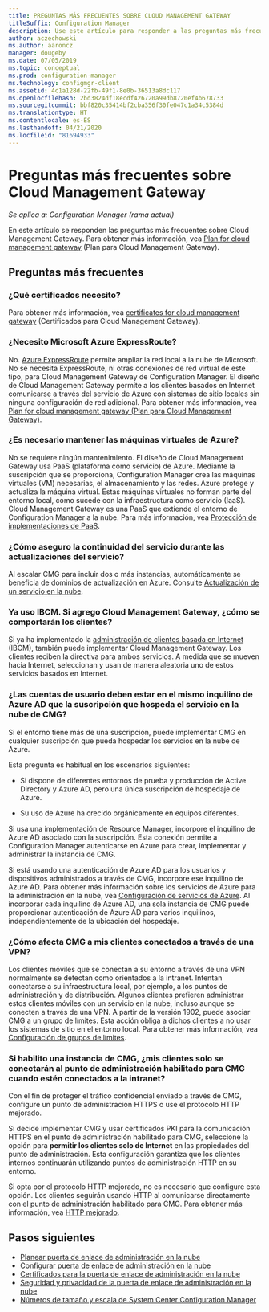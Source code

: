```yaml
---
title: PREGUNTAS MÁS FRECUENTES SOBRE CLOUD MANAGEMENT GATEWAY
titleSuffix: Configuration Manager
description: Use este artículo para responder a las preguntas más frecuentes sobre Cloud Management Gateway.
author: aczechowski
ms.author: aaroncz
manager: dougeby
ms.date: 07/05/2019
ms.topic: conceptual
ms.prod: configuration-manager
ms.technology: configmgr-client
ms.assetid: 4c1a128d-22fb-49f1-8e0b-36513a8dc117
ms.openlocfilehash: 2bd3824df18ecdf426720a99db8720ef4b678733
ms.sourcegitcommit: bbf820c35414bf2cba356f30fe047c1a34c5384d
ms.translationtype: HT
ms.contentlocale: es-ES
ms.lasthandoff: 04/21/2020
ms.locfileid: "81694933"
---
```

# <a name="frequently-asked-questions-about-the-cloud-management-gateway"></a>Preguntas más frecuentes sobre Cloud Management Gateway

*Se aplica a: Configuration Manager (rama actual)*

En este artículo se responden las preguntas más frecuentes sobre Cloud Management Gateway. Para obtener más información, vea [Plan for cloud management gateway](plan-cloud-management-gateway.md) (Plan para Cloud Management Gateway).


## <a name="frequently-asked-questions"></a>Preguntas más frecuentes

### <a name="what-certificates-do-i-need"></a>¿Qué certificados necesito?

Para obtener más información, vea [certificates for cloud management gateway](certificates-for-cloud-management-gateway.md) (Certificados para Cloud Management Gateway).


### <a name="do-i-need-azure-expressroute"></a>¿Necesito Microsoft Azure ExpressRoute?

No. [Azure ExpressRoute](/azure/expressroute/expressroute-introduction) permite ampliar la red local a la nube de Microsoft. No se necesita ExpressRoute, ni otras conexiones de red virtual de este tipo, para Cloud Management Gateway de Configuration Manager. El diseño de Cloud Management Gateway permite a los clientes basados en Internet comunicarse a través del servicio de Azure con sistemas de sitio locales sin ninguna configuración de red adicional. Para obtener más información, vea [Plan for cloud management gateway (Plan para Cloud Management Gateway)](plan-cloud-management-gateway.md).

<!-- SCCMDocs#1659 -->

### <a name="do-i-need-to-maintain-the-azure-virtual-machines"></a>¿Es necesario mantener las máquinas virtuales de Azure?

No se requiere ningún mantenimiento. El diseño de Cloud Management Gateway usa PaaS (plataforma como servicio) de Azure. Mediante la suscripción que se proporciona, Configuration Manager crea las máquinas virtuales (VM) necesarias, el almacenamiento y las redes. Azure protege y actualiza la máquina virtual. Estas máquinas virtuales no forman parte del entorno local, como sucede con la infraestructura como servicio (IaaS). Cloud Management Gateway es una PaaS que extiende el entorno de Configuration Manager a la nube. Para más información, vea [Protección de implementaciones de PaaS](/azure/security/security-paas-deployments).


### <a name="how-can-i-ensure-service-continuity-during-service-updates"></a>¿Cómo aseguro la continuidad del servicio durante las actualizaciones del servicio?

Al escalar CMG para incluir dos o más instancias, automáticamente se beneficia de dominios de actualización en Azure. Consulte [Actualización de un servicio en la nube](/azure/cloud-services/cloud-services-update-azure-service).


### <a name="im-already-using-ibcm-if-i-add-cmg-how-do-clients-behave"></a>Ya uso IBCM. Si agrego Cloud Management Gateway, ¿cómo se comportarán los clientes?

Si ya ha implementado la [administración de clientes basada en Internet](../plan-internet-based-client-management.md) (IBCM), también puede implementar Cloud Management Gateway. Los clientes reciben la directiva para ambos servicios. A medida que se mueven hacia Internet, seleccionan y usan de manera aleatoria uno de estos servicios basados en Internet.


### <a name="do-the-user-accounts-have-to-be-in-the-same-azure-ad-tenant-as-the-tenant-associated-with-the-subscription-that-hosts-the-cmg-cloud-service"></a>¿Las cuentas de usuario deben estar en el mismo inquilino de Azure AD que la suscripción que hospeda el servicio en la nube de CMG?
<!--SCCMDocs-pr issue #2873-->
Si el entorno tiene más de una suscripción, puede implementar CMG en cualquier suscripción que pueda hospedar los servicios en la nube de Azure. 

Esta pregunta es habitual en los escenarios siguientes:  

- Si dispone de diferentes entornos de prueba y producción de Active Directory y Azure AD, pero una única suscripción de hospedaje de Azure.  

- Su uso de Azure ha crecido orgánicamente en equipos diferentes.  

Si usa una implementación de Resource Manager, incorpore el inquilino de Azure AD asociado con la suscripción. Esta conexión permite a Configuration Manager autenticarse en Azure para crear, implementar y administrar la instancia de CMG.  

Si está usando una autenticación de Azure AD para los usuarios y dispositivos administrados a través de CMG, incorpore ese inquilino de Azure AD. Para obtener más información sobre los servicios de Azure para la administración en la nube, vea [Configuración de servicios de Azure](../../../servers/deploy/configure/azure-services-wizard.md). Al incorporar cada inquilino de Azure AD, una sola instancia de CMG puede proporcionar autenticación de Azure AD para varios inquilinos, independientemente de la ubicación del hospedaje.

### <a name="how-does-cmg-affect-my-clients-connected-via-vpn"></a>¿Cómo afecta CMG a mis clientes conectados a través de una VPN?

Los clientes móviles que se conectan a su entorno a través de una VPN normalmente se detectan como orientados a la intranet. Intentan conectarse a su infraestructura local, por ejemplo, a los puntos de administración y de distribución. Algunos clientes prefieren administrar estos clientes móviles con un servicio en la nube, incluso aunque se conecten a través de una VPN. A partir de la versión 1902, puede asociar CMG a un grupo de límites. Esta acción obliga a dichos clientes a no usar los sistemas de sitio en el entorno local. Para obtener más información, vea [Configuración de grupos de límites](setup-cloud-management-gateway.md#configure-boundary-groups).

### <a name="if-i-enable-a-cmg-will-my-clients-only-connect-to-the-cmg-enabled-management-point-when-theyre-connected-to-the-intranet"></a>Si habilito una instancia de CMG, ¿mis clientes solo se conectarán al punto de administración habilitado para CMG cuando estén conectados a la intranet?

Con el fin de proteger el tráfico confidencial enviado a través de CMG, configure un punto de administración HTTPS o use el protocolo HTTP mejorado.

Si decide implementar CMG y usar certificados PKI para la comunicación HTTPS en el punto de administración habilitado para CMG, seleccione la opción para **permitir los clientes solo de Internet** en las propiedades del punto de administración. Esta configuración garantiza que los clientes internos continuarán utilizando puntos de administración HTTP en su entorno.

Si opta por el protocolo HTTP mejorado, no es necesario que configure esta opción. Los clientes seguirán usando HTTP al comunicarse directamente con el punto de administración habilitado para CMG. Para obtener más información, vea [HTTP mejorado](../../../plan-design/hierarchy/enhanced-http.md).

## <a name="next-steps"></a>Pasos siguientes

- [Planear puerta de enlace de administración en la nube](plan-cloud-management-gateway.md)
- [Configurar puerta de enlace de administración en la nube](setup-cloud-management-gateway.md)
- [Certificados para la puerta de enlace de administración en la nube](certificates-for-cloud-management-gateway.md)
- [Seguridad y privacidad de la puerta de enlace de administración en la nube](security-and-privacy-for-cloud-management-gateway.md)
- [Números de tamaño y escala de System Center Configuration Manager](../../../plan-design/configs/size-and-scale-numbers.md#bkmk_cmg)
